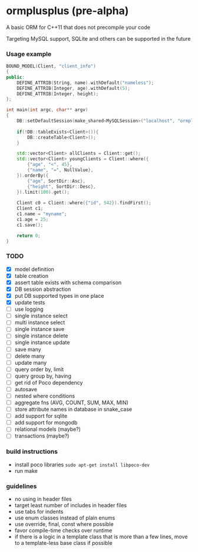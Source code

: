 # ormplusplus (pre-alpha)
A basic ORM for C++11 that does not precompile your code

Targeting MySQL support, SQLite and others can be supported in the future

### Usage example
```cpp
BOUND_MODEL(Client, "client_info")
{
public:
	DEFINE_ATTRIB(String, name).withDefault("nameless");
	DEFINE_ATTRIB(Integer, age).withDefault(5);
	DEFINE_ATTRIB(Integer, height);
};

int main(int argc, char** argv)
{
	DB::setDefaultSession(make_shared<MySQLSession>("localhost", "ormplusplus", "root", "root"));
	
	if(!DB::tableExists<Client>()){
		DB::createTable<Client>();
	}

	std::vector<Client> allClients = Client::get();
	std::vector<Client> youngClients = Client::where({
		{"age", "<", 45},
		{"name", "=", NullValue},
	}).orderBy({
		{"age", SortDir::Asc},
		{"height", SortDir::Desc},
	}).limit(100).get();
	
	Client c0 = Client::where({"id", 542}).findFirst();
	Client c1;
	c1.name = "myname";
	c1.age = 25;
	c1.save();

	return 0;
}
```
### TODO
- [x] model definition
- [x] table creation
- [x] assert table exists with schema comparison
- [x] DB session abstraction
- [x] put DB supported types in one place
- [x] update tests
- [ ] use logging
- [ ] single instance select
- [ ] multi instance select
- [ ] single instance save
- [ ] single instance delete
- [ ] single instance update
- [ ] save many
- [ ] delete many
- [ ] update many
- [ ] query order by, limit
- [ ] query group by, having
- [ ] get rid of Poco dependency
- [ ] autosave
- [ ] nested where conditions
- [ ] aggregate fns (AVG, COUNT, SUM, MAX, MIN)
- [ ] store attribute names in database in snake_case
- [ ] add support for sqlite
- [ ] add support for mongodb
- [ ] relational models (maybe?)
- [ ] transactions (maybe?)

### build instructions
- install poco libraries
``
sudo apt-get install libpoco-dev
``
- run make

### guidelines
- no using in header files
- target least number of includes in header files
- use tabs for indents
- use enum classes instead of plain enums
- use override, final, const where possible
- favor compile-time checks over runtime
- if there is a logic in a template class that is more than a few lines, move to a template-less base class if possible

